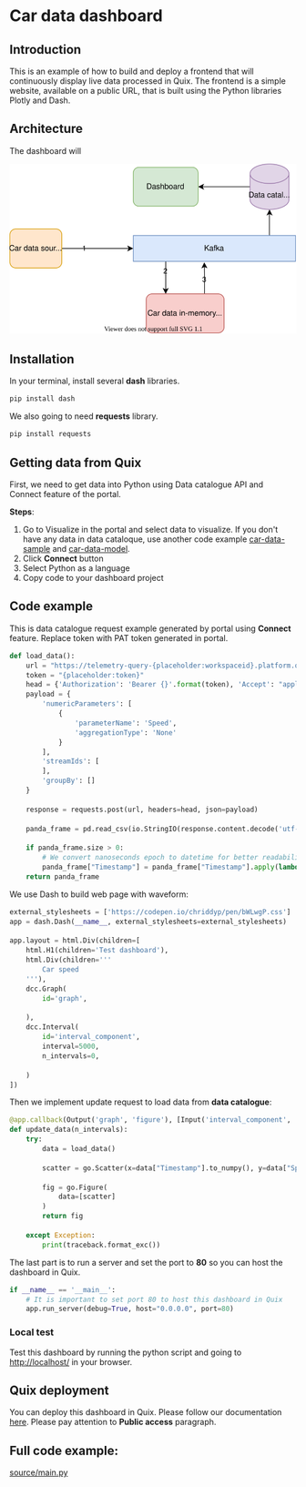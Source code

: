 #  Car data dashboard

## Introduction
This is an example of how to build and deploy a frontend that will continuously display live data processed in Quix. The frontend is a simple website, available on a public URL, that is built using the Python libraries Plotly and Dash.
 
## Architecture
The dashboard will 
 
[![](doc/car-demo-dashboard.svg)](doc/car-demo-dashboard.svg "Architecture") 

## Installation
In your terminal, install several **dash** libraries.
```python
pip install dash
```

We also going to need **requests** library.
```python
pip install requests
```

## Getting data from Quix
First, we need to get data into Python using Data catalogue API and Connect feature of the portal. 

**Steps**:
1) Go to Visualize in the portal and select data to visualize. If you don't have any data in data cataloque, use another code example [car-data-sample](https://github.com/quixai/car-data-sample) and [car-data-model](https://github.com/quixai/car-data-model).
2) Click **Connect** button
3) Select Python as a language
4) Copy code to your dashboard project

## Code example
This is data catalogue request example generated by portal using **Connect** feature. Replace token with PAT token generated in portal. 
```python
def load_data():
    url = "https://telemetry-query-{placeholder:workspaceid}.platform.quix.ai/parameters/data"
    token = "{placeholder:token}"
    head = {'Authorization': 'Bearer {}'.format(token), 'Accept': "application/csv"}
    payload = {
        'numericParameters': [
            {
                'parameterName': 'Speed',
                'aggregationType': 'None'
            }
        ],
        'streamIds': [
        ],
        'groupBy': []
    }

    response = requests.post(url, headers=head, json=payload)

    panda_frame = pd.read_csv(io.StringIO(response.content.decode('utf-8')))

    if panda_frame.size > 0:
        # We convert nanoseconds epoch to datetime for better readability.
        panda_frame["Timestamp"] = panda_frame["Timestamp"].apply(lambda x: str(datetime.datetime.fromtimestamp(x / 1000000000)))
    return panda_frame
```

We use Dash to build web page with waveform:

```python
external_stylesheets = ['https://codepen.io/chriddyp/pen/bWLwgP.css']
app = dash.Dash(__name__, external_stylesheets=external_stylesheets)

app.layout = html.Div(children=[
    html.H1(children='Test dashboard'),
    html.Div(children='''
        Car speed
    '''),
    dcc.Graph(
        id='graph',

    ),
    dcc.Interval(
        id='interval_component',
        interval=5000,
        n_intervals=0,
        
    )
])
```

Then we implement update request to load data from **data catalogue**:
```python
@app.callback(Output('graph', 'figure'), [Input('interval_component', 'n_intervals')])
def update_data(n_intervals):
    try:
        data = load_data()

        scatter = go.Scatter(x=data["Timestamp"].to_numpy(), y=data["Speed"].to_numpy())

        fig = go.Figure(
            data=[scatter]
        )
        return fig

    except Exception:
        print(traceback.format_exc())
```

The last part is to run a server and set the port to **80** so you can host the dashboard in Quix.
```python
if __name__ == '__main__':
    # It is important to set port 80 to host this dashboard in Quix
    app.run_server(debug=True, host="0.0.0.0", port=80)
```

### Local test
Test this dashboard by running the python script and going to [http://localhost/](http://localhost/) in your browser.

## Quix deployment
You can deploy this dashboard in Quix. Please follow our documentation [here](https://documentation.platform.quix.ai/deploy/). Please pay attention to **Public access** paragraph.

## Full code example:
[source/main.py](source/main.py)
